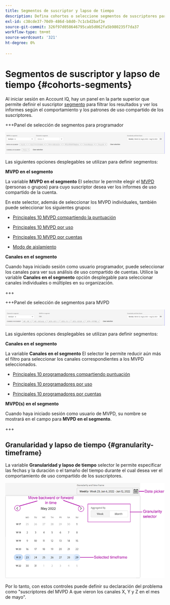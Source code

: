```yaml
---
title: Segmentos de suscriptor y lapso de tiempo
description: Defina cohortes o seleccione segmentos de suscriptores para medir las posibilidades de uso compartido de cuentas y los patrones de sus visualizadores de canal y usar herramientas gráficas e informes en Account IQ.
exl-id: c38cde37-70d9-486d-b8d0-7c1cbd2baf2e
source-git-commit: 326f97d058646795cab5d062fa5b980235f7da37
workflow-type: tm+mt
source-wordcount: '321'
ht-degree: 0%

---
```



# Segmentos de suscriptor y lapso de tiempo {#cohorts-segments}

Al iniciar sesión en Account IQ, hay un panel en la parte superior que permite definir el suscriptor [segmento](/help/AccountIQ/product-concepts.md#segment-segmet-def) para filtrar los resultados y ver los informes según el comportamiento y los patrones de uso compartido de los suscriptores.

<!--![](assets/segment-timeframe-panel.png)-->

+++Panel de selección de segmentos para programador

![](assets/segment-panel-programmer.png)

<!--![](assets/filter-panel.png)-->

Las siguientes opciones desplegables se utilizan para definir segmentos:

**MVPD en el segmento**

La variable **MVPD en el segmento** El selector le permite elegir el [MVPD](/help/AccountIQ/product-concepts.md#mvpd-def) (personas o grupos) para cuyo suscriptor desea ver los informes de uso compartido de la cuenta.

En este selector, además de seleccionar los MVPD individuales, también puede seleccionar los siguientes grupos:

* [Principales 10 MVPD compartiendo la puntuación](/help/AccountIQ/product-concepts.md#top-mvpds-def)

* [Principales 10 MVPD por uso](/help/AccountIQ/product-concepts.md#top-mvpds-def)

* [Principales 10 MVPD por cuentas](/help/AccountIQ/product-concepts.md#top-mvpds-def)

* [Modo de aislamiento](/help/AccountIQ/isolation-mode.md)

**Canales en el segmento**

Cuando haya iniciado sesión como usuario programador, puede seleccionar los canales para ver sus análisis de uso compartido de cuentas. Utilice la variable **Canales en el segmento** opción desplegable para seleccionar canales individuales o múltiples en su organización.

+++

+++Panel de selección de segmentos para MVPD

![](assets/segment-panel-mvpd.png)

Las siguientes opciones desplegables se utilizan para definir segmentos:

**Canales en el segmento**

La variable **Canales en el segmento** El selector le permite reducir aún más el filtro para seleccionar los canales correspondientes a los MVPD seleccionados.

* [Principales 10 programadores compartiendo puntuación](/help/AccountIQ/product-concepts.md#top-mvpds-def)

* [Principales 10 programadores por uso](/help/AccountIQ/product-concepts.md#top-mvpds-def)

* [Principales 10 programadores por cuentas](/help/AccountIQ/product-concepts.md#top-mvpds-def)

**MVPD(s) en el segmento**

Cuando haya iniciado sesión como usuario de MVPD, su nombre se mostrará en el campo para **MVPD en el segmento**.

+++




<!--For example, you can define your segment as the "subscribers of the MVPD A that watched the channels X, Y, and Z".-->



## Granularidad y lapso de tiempo {#granularity-timeframe}

La variable **Granularidad y lapso de tiempo** selector le permite especificar las fechas y la duración o el tamaño del tiempo durante el cual desea ver el comportamiento de uso compartido de los suscriptores.

![Granularidad y marco de tiempo](assets/granularity-timeframe-weekwise.png)

Por lo tanto, con estos controles puede definir su declaración del problema como &quot;suscriptores del MVPD A que vieron los canales X, Y y Z en el mes de mayo&quot;.

